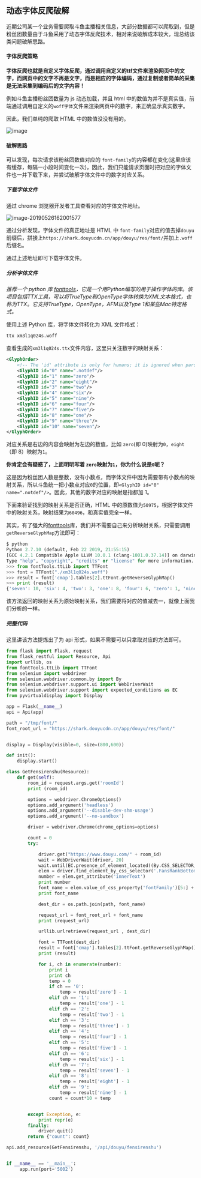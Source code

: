 ## 动态字体反爬破解

近期公司某一个业务需要爬取斗鱼主播相关信息，大部分数据都可以爬取到，但是粉丝团数量由于斗鱼采用了动态字体反爬技术，相对来说破解成本较大，现总结该类问题破解思路。

#### 字体反爬策略

**字体反爬也就是自定义字体反爬，通过调用自定义的ttf文件来渲染网页中的文字，而网页中的文字不再是文字，而是相应的字体编码，通过复制或者简单的采集是无法采集到编码后的文字内容！**

例如斗鱼主播粉丝团数量为 js 动态加载，并且 html 中的数值为并不是真实值，前端通过调用自定义的``woff字体``文件来渲染网页中的数字，来正确显示真实数字。

因此，我们单纯的爬取 HTML 中的数值没没有用的。

![image](<https://raw.githubusercontent.com/taydy/knowledge/master/image/image-20190526161705701.png>)

#### 破解思路

可以发现，每次请求该粉丝团数值对应的 `font-family`的内容都在变化(这里应该有缓存，每隔一小段时间变化一次)，因此，我们只能请求页面时把对应的字体文件也一并下载下来，并尝试破解字体文件中的数字对应关系。

##### 下载字体文件

通过 chrome 浏览器开发者工具查看对应的字体文件地址。

![image-20190526162001577](<https://raw.githubusercontent.com/taydy/knowledge/master/image/image-20190526162001577.png>)

通过分析发现，字体文件的真正地址是 HTML 中 `font-family`对应的值去掉`douyu`前缀后，拼接上`https://shark.douyucdn.cn/app/douyu/res/font/`并加上`.woff`后缀名。

通过上述地址即可下载字体文件。

##### 分析字体文件

*推荐一个 python 库 [fonttools](https://github.com/fonttools/fonttools)，它是一个用Python编写的用于操作字体的库。该项目包括TTX工具，可以将TrueType和OpenType字体转换为XML文本格式，也称为TTX。它支持TrueType，OpenType，AFM以及Type 1和某些Mac特定格式。*

使用上述 Python 库，将字体文件转化为 XML 文件格式：

```python
ttx xm3l1q024s.woff
```

查看生成的`xm3l1q024s.ttx`文件内容，这里只关注数字的映射关系：

```xml
<GlyphOrder>
    <!-- The 'id' attribute is only for humans; it is ignored when parsed. -->
    <GlyphID id="0" name=".notdef"/>
    <GlyphID id="1" name="zero"/>
    <GlyphID id="2" name="eight"/>
    <GlyphID id="3" name="two"/>
    <GlyphID id="4" name="six"/>
    <GlyphID id="5" name="nine"/>
    <GlyphID id="6" name="four"/>
    <GlyphID id="7" name="five"/>
    <GlyphID id="8" name="one"/>
    <GlyphID id="9" name="three"/>
    <GlyphID id="10" name="seven"/>
</GlyphOrder>
```

对应关系是右边的内容会映射为左边的数值，比如 `zero`(即 0)映射为`0`，`eight`（即 8）映射为`1`。

**你肯定会有疑惑了，上面明明写着 `zero`映射为`1`，你为什么说是`0`呢？**

这是因为粉丝团人数是整数，没有小数点，而字体文件中因为需要带有小数点的映射关系，所以斗鱼统一把小数点对应`0`的位置，即`<GlyphID id="0" name=".notdef"/>`。因此，其他的数字对应的映射是指都加 1。

下面来验证找到的映射关系是否正确，HTML 中的原数值为`50975`，根据字体文件中的映射关系，映射结果为`60496`，和真实值完全一样。

其实，有了强大的[fonttools](https://github.com/fonttools/fonttools)库，我们并不需要自己来分析映射关系，只需要调用`getReverseGlyphMap`方法即可：

```python
$ python
Python 2.7.10 (default, Feb 22 2019, 21:55:15) 
[GCC 4.2.1 Compatible Apple LLVM 10.0.1 (clang-1001.0.37.14)] on darwin
Type "help", "copyright", "credits" or "license" for more information.
>>> from fontTools.ttLib import TTFont
>>> font = TTFont("./xm3l1q024s.woff")
>>> result = font['cmap'].tables[2].ttFont.getReverseGlyphMap()
>>> print (result)
{'seven': 10, 'six': 4, 'two': 3, 'one': 8, 'four': 6, 'zero': 1, 'nine': 5, '.notdef': 0, 'five': 7, 'eight': 2, 'three': 9}
```

该方法返回的映射关系为原始映射关系，我们需要将对应的值减去一，就像上面我们分析的一样。

##### 完整代码

这里讲该方法提炼出了为 api 形式，如果不需要可以只拿取对应的方法即可。

```python
from flask import Flask, request
from flask_restful import Resource, Api
import urllib, os
from fontTools.ttLib import TTFont
from selenium import webdriver
from selenium.webdriver.common.by import By
from selenium.webdriver.support.ui import WebDriverWait
from selenium.webdriver.support import expected_conditions as EC
from pyvirtualdisplay import Display

app = Flask(__name__)
api = Api(app)

path = "/tmp/font/"
font_root_url = "https://shark.douyucdn.cn/app/douyu/res/font/"


display = Display(visible=0, size=(800,600))

def init():
    display.start()

class GetFensirenshu(Resource):
    def get(self):
        room_id = request.args.get('roomId')
        print (room_id)

        options = webdriver.ChromeOptions()
        options.add_argument('headless')
        options.add_argument('--disable-dev-shm-usage')
        options.add_argument('--no-sandbox')

        driver = webdriver.Chrome(chrome_options=options)

        count = 0
        try:

            driver.get("https://www.douyu.com/" + room_id)
            wait = WebDriverWait(driver, 20)
            wait.until(EC.presence_of_element_located((By.CSS_SELECTOR, ".FansRankBottom-yellow")))
            elem = driver.find_element_by_css_selector('.FansRankBottom-yellow')
            number = elem.get_attribute('innerText')
            print number
            font_name = elem.value_of_css_property('fontFamily')[5:] + ".woff"
            print font_name

            dest_dir = os.path.join(path, font_name)

            request_url = font_root_url + font_name
            print (request_url)

            urllib.urlretrieve(request_url , dest_dir)

            font = TTFont(dest_dir)
            result = font['cmap'].tables[2].ttFont.getReverseGlyphMap()
            print (result)

            for i, ch in enumerate(number):
                print i
                print ch
                temp = 0
                if ch == '0':
                    temp = result['zero'] - 1
                elif ch == '1':
                    temp = result['one'] - 1
                elif ch == '2':
                    temp = result['two'] - 1
                elif ch == '3':
                    temp = result['three'] - 1
                elif ch == '4':
                    temp = result['four'] - 1
                elif ch == '5':
                    temp = result['five'] - 1
                elif ch == '6':
                    temp = result['six'] - 1
                elif ch == '7':
                    temp = result['seven'] - 1
                elif ch == '8':
                    temp = result['eight'] - 1
                elif ch == '9':
                    temp = result['nine'] - 1
                count = count*10 + temp


        except Exception, e:
            print repr(e)
        finally:
            driver.quit()
        return {"count": count}

api.add_resource(GetFensirenshu, '/api/douyu/fensirenshu')


if __name__ == '__main__':
     app.run(port='5002')
```



